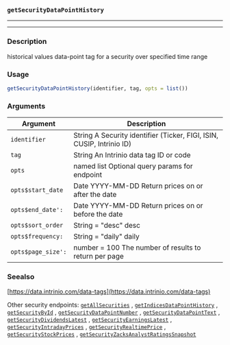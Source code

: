 ### `getSecurityDataPointHistory`
***
***

### Description

 historical values data-point tag for a security over specified time range

### Usage
```r
getSecurityDataPointHistory(identifier, tag, opts = list())
```

### Arguments
Argument      |Description
------------- |----------------
```identifier```     |     String A Security identifier (Ticker, FIGI, ISIN, CUSIP, Intrinio ID)
```tag```     |     String An Intrinio data tag ID or code
```opts```     |     named list Optional query params for endpoint
```opts$start_date```     |     Date YYYY-MM-DD Return prices on or after the date
```opts$end_date':```     |     Date YYYY-MM-DD Return prices on or before the date
```opts$sort_order```     |     String = "desc" desc | asc
```opts$frequency:```     |     String = "daily" daily | weekly | monthly | quarterly | yearly Return stock prices in the given frequency
```opts$page_size':```     |     number = 100 The number of results to return per page
### Seealso

 [https://data.intrinio.com/data-tags](https://data.intrinio.com/data-tags) 
 
 Other security endpoints: [`getAllSecurities`](getAllSecurities.md) ,
  [`getIndicesDataPointHistory`](getIndicesDataPointHistory.md) ,
  [`getSecurityById`](getSecurityById.md) ,
  [`getSecurityDataPointNumber`](getSecurityDataPointNumber.md) ,
  [`getSecurityDataPointText`](getSecurityDataPointText.md) ,
  [`getSecurityDividendsLatest`](getSecurityDividendsLatest.md) ,
  [`getSecurityEarningsLatest`](getSecurityEarningsLatest.md) ,
  [`getSecurityIntradayPrices`](getSecurityIntradayPrices.md) ,
  [`getSecurityRealtimePrice`](getSecurityRealtimePrice.md) ,
  [`getSecurityStockPrices`](getSecurityStockPrices.md) ,
  [`getSecurityZacksAnalystRatingsSnapshot`](getSecurityZacksAnalystRatingsSnapshot.md) 


